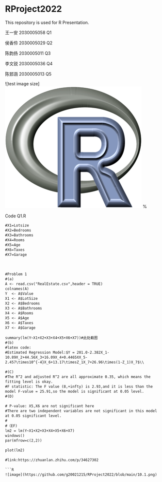 # RProject2022
This repository is used for R Presentation.

王一安 2030005058 Q1

侯香伶 2030005029 Q2

陈韵扬 2030005011 Q3

李文锐 2030005036 Q4

陈郅涵 2030005013 Q5

![test image size]<img src="https://github.com/g20021215/RProject2022/blob/main/R.png" width="450" height="400">
%


Code Q1.R
```#Y=Value
#X1=Lotsize
#X2=Bedrooms
#X3=Bathrooms
#X4=Rooms
#X5=Age
#X6=Taxes
#X7=Garage



#Problem 1
#(a)
A <- read.csv("RealEstate.csv",header = TRUE)
colnames(A)
Y  <- A$Value 
X1 <- A$LotSize
X2 <- A$Bedrooms
X3 <- A$Bathrooms
X4 <- A$Rooms
X5 <- A$Age
X6 <- A$Taxes
X7 <- A$Garage

summary(lm(Y~X1+X2+X3+X4+X5+X6+X7))#此处截图
#(b)
#latex code:
#Estimated Regression Model:$Y = 201.0-2.382X_1-10.89X_2+44.56X_3+16.09X_4+0.4465XX_5-2.457\times10^{-4}X_6+13.17\timesZ_1X_7+26.96\times(1-Z_1)X_7$\\

#(C)
#The R^2 and adjusted R^2 are all approximate 0.35, which means the fitting level is okay.
#F statistic: The F value (8,+infty) is 2.93,and it is less than the model F-value = 25.91,so the model is significant at 0.05 level.
#(D)

# P-value: X5,X6 are not significant here
#There are two independent variables are not significant in this model at 0.05 significant level.
#
#（EF)
lm2 = lm(Y~X1+X2+X3+X4+X5+X6+X7)
windows()
par(mfrow=c(2,2))

plot(lm2)

#link:https://zhuanlan.zhihu.com/p/34627302

```R
![image](https://github.com/g20021215/RProject2022/blob/main/10.1.png)
